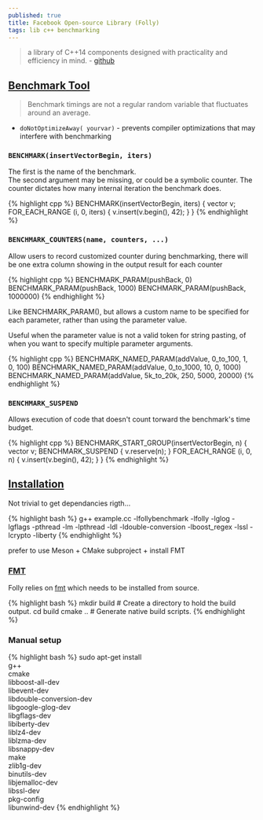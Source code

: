 ```yaml
---
published: true
title: Facebook Open-source Library (Folly)
tags: lib c++ benchmarking
---
```

>  a library of C++14 components designed with practicality and efficiency in mind. - [github](https://github.com/facebook/folly)

## [Benchmark Tool](https://github.com/facebook/folly/blob/master/folly/docs/Benchmark.md)
> Benchmark timings are not a regular random variable that fluctuates around an average. 

- `doNotOptimizeAway( yourvar)` -  prevents compiler optimizations that may interfere with benchmarking 

### `BENCHMARK(insertVectorBegin, iters)`

The first is the name of the benchmark.  
The second argument may be missing, or could be a symbolic counter. The counter dictates how many internal iteration the benchmark does.

{% highlight cpp %}
BENCHMARK(insertVectorBegin, iters) {
    vector<int> v;
    FOR_EACH_RANGE (i, 0, iters) {
      v.insert(v.begin(), 42);
    }
  }
{% endhighlight %}

### `BENCHMARK_COUNTERS(name, counters, ...)` 
Allow users to record customized counter during benchmarking,
there will be one extra column showing in the output result for each counter

{% highlight cpp %}
BENCHMARK_PARAM(pushBack, 0)
BENCHMARK_PARAM(pushBack, 1000)
BENCHMARK_PARAM(pushBack, 1000000)
{% endhighlight %}

Like BENCHMARK_PARAM(), but allows a custom name to be specified for each
parameter, rather than using the parameter value.
  
Useful when the parameter value is not a valid token for string pasting,
of when you want to specify multiple parameter arguments.
  
{% highlight cpp %}
BENCHMARK_NAMED_PARAM(addValue, 0_to_100, 1, 0, 100)
BENCHMARK_NAMED_PARAM(addValue, 0_to_1000, 10, 0, 1000)
BENCHMARK_NAMED_PARAM(addValue, 5k_to_20k, 250, 5000, 20000)
{% endhighlight %}

### `BENCHMARK_SUSPEND`
  
Allows execution of code that doesn't count torward the benchmark's time budget.

{% highlight cpp %}
BENCHMARK_START_GROUP(insertVectorBegin, n) {
    vector<int> v;
    BENCHMARK_SUSPEND {
      v.reserve(n);
    }
    FOR_EACH_RANGE (i, 0, n) {
      v.insert(v.begin(), 42);
    }
  }
{% endhighlight %}
  
## [Installation](https://github.com/facebook/folly#ubuntu-1604-lts)

Not trivial to get dependancies rigth...

{% highlight bash %}
g++  example.cc -lfollybenchmark -lfolly -lglog -lgflags -pthread -lm -lpthread -ldl -ldouble-conversion -lboost_regex -lssl -lcrypto -liberty
{% endhighlight %}

prefer to use Meson + CMake subproject + install FMT

### [FMT](https://github.com/fmtlib/fmt)
Folly relies on [fmt](https://github.com/fmtlib/fmt) which needs to be installed from source.

{% highlight bash %}
mkdir build          # Create a directory to hold the build output.
cd build
cmake ..  # Generate native build scripts.
{% endhighlight %}

### Manual setup

{% highlight bash %}
sudo apt-get install \
    g++ \
    cmake \
    libboost-all-dev \
    libevent-dev \
    libdouble-conversion-dev \
    libgoogle-glog-dev \
    libgflags-dev \
    libiberty-dev \
    liblz4-dev \
    liblzma-dev \
    libsnappy-dev \
    make \
    zlib1g-dev \
    binutils-dev \
    libjemalloc-dev \
    libssl-dev \
    pkg-config \
    libunwind-dev
{% endhighlight %}


